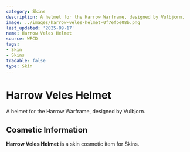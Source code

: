 ```yaml
---
category: Skins
description: A helmet for the Harrow Warframe, designed by Vulbjorn.
image: ../images/harrow-veles-helmet-0f7efbe08b.png
last_updated: '2025-09-17'
name: Harrow Veles Helmet
source: WFCD
tags:
- Skin
- Skins
tradable: false
type: Skin
---
```


# Harrow Veles Helmet

A helmet for the Harrow Warframe, designed by Vulbjorn.

## Cosmetic Information

**Harrow Veles Helmet** is a skin cosmetic item for Skins.

